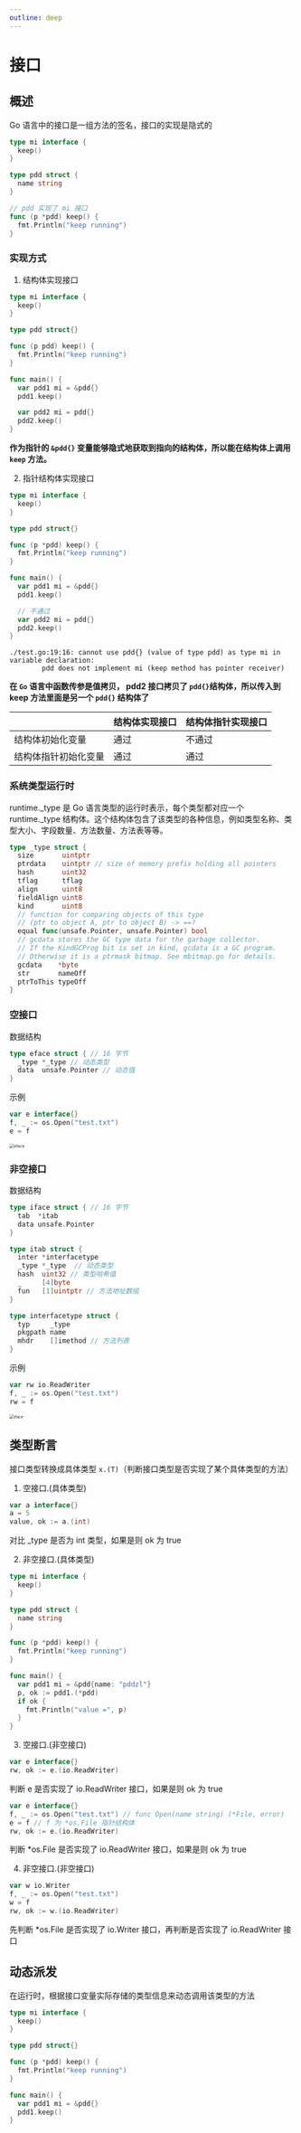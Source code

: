 ```yaml
---
outline: deep
---
```


# 接口

## 概述

Go 语言中的接口是一组方法的签名，接口的实现是隐式的

```go
type mi interface {
  keep()
}

type pdd struct {
  name string
}

// pdd 实现了 mi 接口
func (p *pdd) keep() {
  fmt.Println("keep running")
}
```

### 实现方式

1. 结构体实现接口

```go
type mi interface {
  keep()
}

type pdd struct{}

func (p pdd) keep() {
  fmt.Println("keep running")
}

func main() {
  var pdd1 mi = &pdd{}
  pdd1.keep()

  var pdd2 mi = pdd{}
  pdd2.keep()
}
```

**作为指针的 `&pdd{}` 变量能够隐式地获取到指向的结构体，所以能在结构体上调用 `keep` 方法。**

2. 指针结构体实现接口

```go
type mi interface {
  keep()
}

type pdd struct{}

func (p *pdd) keep() {
  fmt.Println("keep running")
}

func main() {
  var pdd1 mi = &pdd{}
  pdd1.keep()

  // 不通过
  var pdd2 mi = pdd{}
  pdd2.keep()
}
```

```shell
./test.go:19:16: cannot use pdd{} (value of type pdd) as type mi in variable declaration:
        pdd does not implement mi (keep method has pointer receiver)
```

**在 `Go` 语言中函数传参是值拷贝， pdd2 接口拷贝了 `pdd{}`结构体，所以传入到 keep 方法里面是另一个 `pdd{}` 结构体了**

|| 结构体实现接口 | 结构体指针实现接口 |
| --- | --- | --- |
| 结构体初始化变量 | 通过 | 不通过 |
| 结构体指针初始化变量 | 通过 | 通过 |

### 系统类型运行时

runtime._type 是 Go 语言类型的运行时表示，每个类型都对应一个 runtime._type 结构体。这个结构体包含了该类型的各种信息，例如类型名称、类型大小、字段数量、方法数量、方法表等等。

```go
type _type struct {
  size       uintptr
  ptrdata    uintptr // size of memory prefix holding all pointers
  hash       uint32
  tflag      tflag
  align      uint8
  fieldAlign uint8
  kind       uint8
  // function for comparing objects of this type
  // (ptr to object A, ptr to object B) -> ==?
  equal func(unsafe.Pointer, unsafe.Pointer) bool
  // gcdata stores the GC type data for the garbage collector.
  // If the KindGCProg bit is set in kind, gcdata is a GC program.
  // Otherwise it is a ptrmask bitmap. See mbitmap.go for details.
  gcdata    *byte
  str       nameOff
  ptrToThis typeOff
}
```

### 空接口

数据结构

```go
type eface struct { // 16 字节
  _type *_type // 动态类型
  data  unsafe.Pointer // 动态值
}
```

示例

```go
var e interface{}
f, _ := os.Open("test.txt")
e = f
```

<img src="./images/eface.png" alt="eface" style="zoom:50%;" />

### 非空接口

数据结构

```go
type iface struct { // 16 字节
  tab  *itab
  data unsafe.Pointer
}

type itab struct {
  inter *interfacetype
  _type *_type  // 动态类型
  hash  uint32 // 类型哈希值
  _     [4]byte
  fun   [1]uintptr // 方法地址数组
}

type interfacetype struct {
  typ     _type
  pkgpath name
  mhdr    []imethod // 方法列表
}
```

示例

```go
var rw io.ReadWriter
f, _ := os.Open("test.txt")
rw = f
```

<img src="./images/iface.png" alt="iface" style="zoom:50%;" />

## 类型断言

接口类型转换成具体类型 `x.(T)`（判断接口类型是否实现了某个具体类型的方法）

1. 空接口.(具体类型)

```go
var a interface{}
a = 5
value, ok := a.(int)
```

对比 _type 是否为 int 类型，如果是则 ok 为 true

2. 非空接口.(具体类型)

```go
type mi interface {
  keep()
}

type pdd struct {
  name string
}

func (p *pdd) keep() {
  fmt.Println("keep running")
}

func main() {
  var pdd1 mi = &pdd{name: "pddzl"}
  p, ok := pdd1.(*pdd)
  if ok {
    fmt.Println("value =", p)
  }
}
```

3. 空接口.(非空接口)

```go
var e interface{}
rw, ok := e.(io.ReadWriter)
```

判断 e 是否实现了 io.ReadWriter 接口，如果是则 ok 为 true

```go
var e interface{}
f, _ := os.Open("test.txt") // func Open(name string) (*File, error)
e = f // f 为 *os.File 指针结构体
rw, ok := e.(io.ReadWriter)
```

判断 *os.File 是否实现了 io.ReadWriter 接口，如果是则 ok 为 true

4. 非空接口.(非空接口)

```go
var w io.Writer
f, _ := os.Open("test.txt")
w = f
rw, ok := w.(io.ReadWriter)
```

先判断 *os.File 是否实现了 io.Writer 接口，再判断是否实现了 io.ReadWriter 接口

## 动态派发

在运行时，根据接口变量实际存储的类型信息来动态调用该类型的方法

```go
type mi interface {
  keep()
}

type pdd struct{}

func (p *pdd) keep() {
  fmt.Println("keep running")
}

func main() {
  var pdd1 mi = &pdd{}
  pdd1.keep()
}
```
